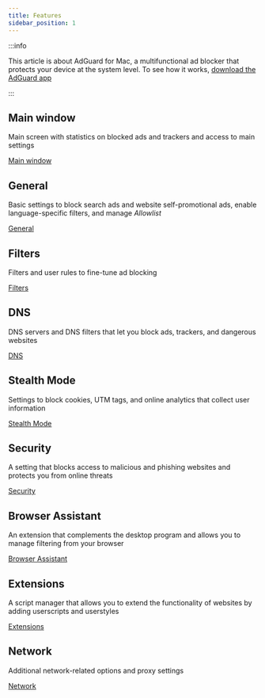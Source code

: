 ```yaml
---
title: Features
sidebar_position: 1
---
```


:::info

This article is about AdGuard for Mac, a multifunctional ad blocker that protects your device at the system level. To see how it works, [download the AdGuard app](https://agrd.io/download-kb-adblock)

:::

## Main window

Main screen with statistics on blocked ads and trackers and access to main settings

[Main window](/adguard-for-mac/features/main.md)

## General

Basic settings to block search ads and website self-promotional ads, enable language-specific filters, and manage *Allowlist*

[General](/adguard-for-mac/features/general.md)

## Filters

Filters and user rules to fine-tune ad blocking

[Filters](/adguard-for-mac/features/filters.md)

## DNS

DNS servers and DNS filters that let you block ads, trackers, and dangerous websites

[DNS](/adguard-for-mac/features/dns.md)

## Stealth Mode

Settings to block cookies, UTM tags, and online analytics that collect user information

[Stealth Mode](/adguard-for-mac/features/stealth.md)

## Security

A setting that blocks access to malicious and phishing websites and protects you from online threats

[Security](/adguard-for-mac/features/security.md)

## Browser Assistant

An extension that complements the desktop program and allows you to manage filtering from your browser

[Browser Assistant](/adguard-for-mac/features/browser-assistant.md)

## Extensions

A script manager that allows you to extend the functionality of websites by adding userscripts and userstyles

[Extensions](/adguard-for-mac/features/extensions.md)

## Network

Additional network-related options and proxy settings

[Network](/adguard-for-mac/features/network.md)
